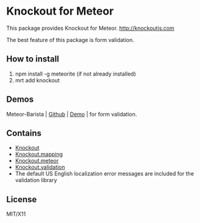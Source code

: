 # Knockout for Meteor

This package provides Knockout for Meteor. http://knockoutjs.com

The best feature of this package is form validation.

## How to install 
1. npm install -g meteorite (if not already installed)
2. mrt add knockout

## Demos
Meteor-Barista | [Github](https://github.com/bevanhunt/meteor-barista) | [Demo](http://barista.meteor.com) | for form validation.

## Contains
* [Knockout](https://github.com/SteveSanderson/knockout)
* [Knockout.mapping](https://github.com/SteveSanderson/knockout.mapping)
* [Knockout.meteor](https://github.com/steveluscher/knockout.meteor)
* [Knockout.validation](https://github.com/ericmbarnard/Knockout-Validation) 
* The default US English localization error messages are included for the validation library

## License
MIT/X11